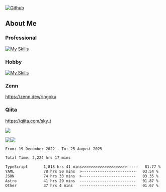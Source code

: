 [![Github](https://img.shields.io/github/followers/skyt-a?label=Follow&style=social)](https://github.com/skyt-a)

## About Me
### Professional
[![My Skills](https://skillicons.dev/icons?i=react,ts,js,nodejs,java,graphql,firebase,githubactions&theme=light)](https://skillicons.dev)
### Hobby
[![My Skills](https://skillicons.dev/icons?i=unity,rust,py&theme=light)](https://skillicons.dev)

### Zenn
https://zenn.dev/ringoku
### Qiita
https://qiita.com/sky_t


![](https://github-profile-summary-cards.vercel.app/api/cards/profile-details?username=skyt-a&theme=default)

![](https://github-profile-summary-cards.vercel.app/api/cards/repos-per-language?username=skyt-a&theme=default)![](https://github-profile-summary-cards.vercel.app/api/cards/stats?username=RinGoku&theme=default)

<!--START_SECTION:waka-->

```txt
From: 19 December 2022 - To: 25 August 2025

Total Time: 2,224 hrs 17 mins

TypeScript       1,818 hrs 41 mins>>>>>>>>>>>>>>>>>>>>-----   81.77 %
YAML             78 hrs 50 mins  >------------------------   03.54 %
JSON             74 hrs 33 mins  >------------------------   03.35 %
Astro            41 hrs 29 mins  -------------------------   01.87 %
Other            37 hrs 4 mins   -------------------------   01.67 %
```

<!--END_SECTION:waka-->
